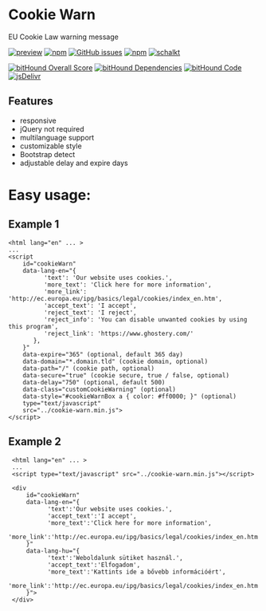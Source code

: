 Cookie Warn
=============
EU Cookie Law warning message

[![preview](https://img.shields.io/badge/preview-click_here-green.svg?style=flat-square)](http://schalk.hu/projects/cookie-warn/demo/)
[![npm](https://img.shields.io/npm/dt/cookie-warn.svg?style=flat-square)](https://www.npmjs.com/package/cookie-warn)
[![GitHub issues](https://img.shields.io/github/issues/schalkt/cookie-warn.svg?style=flat-square)](https://github.com/schalkt/cookie-warn/issues)
[![npm](https://img.shields.io/npm/v/cookie-warn.svg?style=flat-square)](https://www.npmjs.com/package/cookie-warn)
[![schalkt](https://img.shields.io/david/schalkt/cookie-warn.svg?style=flat-square)](https://david-dm.org/schalkt/cookie-warn)

[![bitHound Overall Score](https://www.bithound.io/github/schalkt/cookie-warn/badges/score.svg)](https://www.bithound.io/github/schalkt/cookie-warn)
[![bitHound Dependencies](https://www.bithound.io/github/schalkt/cookie-warn/badges/dependencies.svg)](https://www.bithound.io/github/schalkt/cookie-warn/develop/dependencies/npm)
[![bitHound Code](https://www.bithound.io/github/schalkt/cookie-warn/badges/code.svg)](https://www.bithound.io/github/schalkt/cookie-warn)
[![jsDelivr](https://data.jsdelivr.com/v1/package/npm/cookie-warn/badge)](https://www.jsdelivr.com/package/npm/cookie-warn)

Features
--------

- responsive
- jQuery not required
- multilanguage support
- customizable style
- Bootstrap detect
- adjustable delay and expire days

# Easy usage:


## Example 1

```
<html lang="en" ... >
...
<script
    id="cookieWarn"
    data-lang-en="{
          'text': 'Our website uses cookies.',
          'more_text': 'Click here for more information',
          'more_link': 'http://ec.europa.eu/ipg/basics/legal/cookies/index_en.htm',
          'accept_text': 'I accept',
          'reject_text': 'I reject',
          'reject_info': 'You can disable unwanted cookies by using this program',
          'reject_link': 'https://www.ghostery.com/'
       },
    }"
    data-expire="365" (optional, default 365 day)
    data-domain="*.domain.tld" (cookie domain, optional)
    data-path="/" (cookie path, optional)
    data-secure="true" (cookie secure, true / false, optional)
    data-delay="750" (optional, default 500)
    data-class="customCookieWarning" (optional)
    data-style="#cookieWarnBox a { color: #ff0000; }" (optional)
    type="text/javascript"
    src="../cookie-warn.min.js">
</script>
```

## Example 2

```
 <html lang="en" ... >
 ...
 <script type="text/javascript" src="../cookie-warn.min.js"></script>
 
 <div
     id="cookieWarn"
     data-lang-en="{
           'text':'Our website uses cookies.',
           'accept_text':'I accept',
           'more_text':'Click here for more information',
           'more_link':'http://ec.europa.eu/ipg/basics/legal/cookies/index_en.htm'
     }"
     data-lang-hu="{
           'text':'Weboldalunk sütiket használ.',
           'accept_text':'Elfogadom',
           'more_text':'Kattints ide a bővebb információért',
           'more_link':'http://ec.europa.eu/ipg/basics/legal/cookies/index_en.htm'
     }">
 </div>

```
